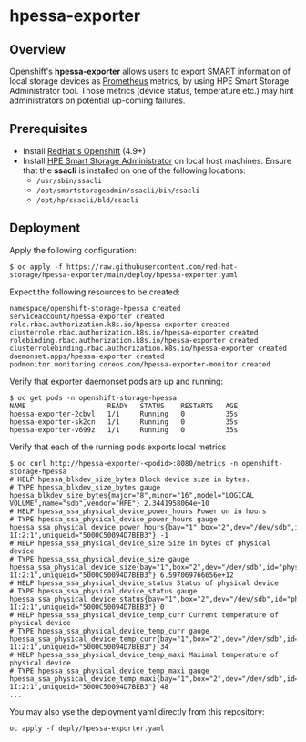 # hpessa-exporter

## Overview
Openshift's **hpessa-exporter** allows users to export SMART information of 
local storage devices as [Prometheus](https://prometheus.io) metrics, by using
HPE Smart Storage Administrator tool. Those metrics (device status, temperature 
etc.) may hint administrators on potential up-coming failures.


## Prerequisites
- Install [RedHat's Openshift](https://www.redhat.com/en/openshift-4) (4.9+)
- Install [HPE Smart Storage Administrator](https://support.hpe.com/hpesc/public/docDisplay?docId=emr_na-c04455150) 
  on local host machines. Ensure that the **ssacli** is installed on one of the
  following locations:
	- `/usr/sbin/ssacli`
	- `/opt/smartstorageadmin/ssacli/bin/ssacli`
	- `/opt/hp/ssacli/bld/ssacli`


## Deployment

Apply the following configuration:

```
$ oc apply -f https://raw.githubusercontent.com/red-hat-storage/hpessa-exporter/main/deploy/hpessa-exporter.yaml
```

Expect the following resources to be created:

```
namespace/openshift-storage-hpessa created
serviceaccount/hpessa-exporter created
role.rbac.authorization.k8s.io/hpessa-exporter created
clusterrole.rbac.authorization.k8s.io/hpessa-exporter created
rolebinding.rbac.authorization.k8s.io/hpessa-exporter created
clusterrolebinding.rbac.authorization.k8s.io/hpessa-exporter created
daemonset.apps/hpessa-exporter created
podmonitor.monitoring.coreos.com/hpessa-exporter-monitor created
```

Verify that exporter daemonset pods are up and running:

```
$ oc get pods -n openshift-storage-hpessa
NAME                    READY   STATUS    RESTARTS   AGE
hpessa-exporter-2cbvl   1/1     Running   0          35s
hpessa-exporter-sk2cn   1/1     Running   0          35s
hpessa-exporter-v699z   1/1     Running   0          35s
```

Verify that each of the running pods exports local metrics

```
$ oc curl http://hpessa-exporter-<podid>:8080/metrics -n openshift-storage-hpessa
# HELP hpessa_blkdev_size_bytes Block device size in bytes.
# TYPE hpessa_blkdev_size_bytes gauge
hpessa_blkdev_size_bytes{major="8",minor="16",model="LOGICAL VOLUME",name="sdb",vendor="HPE"} 2.3441958064e+10
# HELP hpessa_ssa_physical_device_power_hours Power on in hours
# TYPE hpessa_ssa_physical_device_power_hours gauge
hpessa_ssa_physical_device_power_hours{bay="1",box="2",dev="/dev/sdb",id="physicaldrive 1I:2:1",uniqueid="5000C50094D7BEB3"} -1
# HELP hpessa_ssa_physical_device_size Size in bytes of physical device
# TYPE hpessa_ssa_physical_device_size gauge
hpessa_ssa_physical_device_size{bay="1",box="2",dev="/dev/sdb",id="physicaldrive 1I:2:1",uniqueid="5000C50094D7BEB3"} 6.597069766656e+12
# HELP hpessa_ssa_physical_device_status Status of physical device
# TYPE hpessa_ssa_physical_device_status gauge
hpessa_ssa_physical_device_status{bay="1",box="2",dev="/dev/sdb",id="physicaldrive 1I:2:1",uniqueid="5000C50094D7BEB3"} 0
# HELP hpessa_ssa_physical_device_temp_curr Current temperature of physical device
# TYPE hpessa_ssa_physical_device_temp_curr gauge
hpessa_ssa_physical_device_temp_curr{bay="1",box="2",dev="/dev/sdb",id="physicaldrive 1I:2:1",uniqueid="5000C50094D7BEB3"} 34
# HELP hpessa_ssa_physical_device_temp_maxi Maximal temperature of physical device
# TYPE hpessa_ssa_physical_device_temp_maxi gauge
hpessa_ssa_physical_device_temp_maxi{bay="1",box="2",dev="/dev/sdb",id="physicaldrive 1I:2:1",uniqueid="5000C50094D7BEB3"} 48
...
```


You may also yse the deployment yaml directly from this repository:

```oc apply -f deply/hpessa-exporter.yaml```
